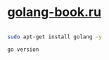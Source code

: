 # [golang-book.ru](http://golang-book.ru/) #

```bash

sudo apt-get install golang -y

go version

```
